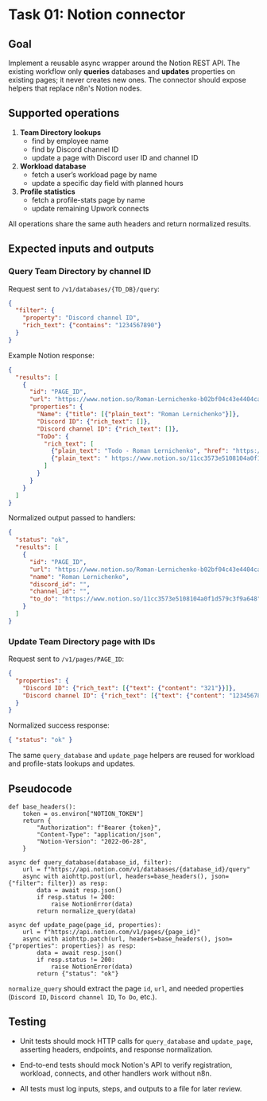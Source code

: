 # Task 01: Notion connector

## Goal
Implement a reusable async wrapper around the Notion REST API. The existing
workflow only **queries** databases and **updates** properties on existing
pages; it never creates new ones. The connector should expose helpers that
replace n8n's Notion nodes.

## Supported operations
1. **Team Directory lookups**
   - find by employee name
   - find by Discord channel ID
   - update a page with Discord user ID and channel ID
2. **Workload database**
   - fetch a user’s workload page by name
   - update a specific day field with planned hours
3. **Profile statistics**
   - fetch a profile-stats page by name
   - update remaining Upwork connects

All operations share the same auth headers and return normalized results.

## Expected inputs and outputs
### Query Team Directory by channel ID
Request sent to `/v1/databases/{TD_DB}/query`:
```json
{
  "filter": {
    "property": "Discord channel ID",
    "rich_text": {"contains": "1234567890"}
  }
}
```
Example Notion response:
```json
{
  "results": [
    {
      "id": "PAGE_ID",
      "url": "https://www.notion.so/Roman-Lernichenko-b02bf04c43e4404ca4e21707ae8b61cc",
      "properties": {
        "Name": {"title": [{"plain_text": "Roman Lernichenko"}]},
        "Discord ID": {"rich_text": []},
        "Discord channel ID": {"rich_text": []},
        "ToDo": {
          "rich_text": [
            {"plain_text": "Todo - Roman Lernichenko", "href": "https://www.notion.so/11cc3573e5108104a0f1d579c3f9a648"},
            {"plain_text": " https://www.notion.so/11cc3573e5108104a0f1d579c3f9a648"}
          ]
        }
      }
    }
  ]
}
```
Normalized output passed to handlers:
```json
{
  "status": "ok",
  "results": [
    {
      "id": "PAGE_ID",
      "url": "https://www.notion.so/Roman-Lernichenko-b02bf04c43e4404ca4e21707ae8b61cc",
      "name": "Roman Lernichenko",
      "discord_id": "",
      "channel_id": "",
      "to_do": "https://www.notion.so/11cc3573e5108104a0f1d579c3f9a648"
    }
  ]
}
```

### Update Team Directory page with IDs
Request sent to `/v1/pages/PAGE_ID`:
```json
{
  "properties": {
    "Discord ID": {"rich_text": [{"text": {"content": "321"}}]},
    "Discord channel ID": {"rich_text": [{"text": {"content": "1234567890"}}]}
  }
}
```
Normalized success response:
```json
{ "status": "ok" }
```

The same `query_database` and `update_page` helpers are reused for workload and
profile-stats lookups and updates.

## Pseudocode
```
def base_headers():
    token = os.environ["NOTION_TOKEN"]
    return {
        "Authorization": f"Bearer {token}",
        "Content-Type": "application/json",
        "Notion-Version": "2022-06-28",
    }

async def query_database(database_id, filter):
    url = f"https://api.notion.com/v1/databases/{database_id}/query"
    async with aiohttp.post(url, headers=base_headers(), json={"filter": filter}) as resp:
        data = await resp.json()
        if resp.status != 200:
            raise NotionError(data)
        return normalize_query(data)

async def update_page(page_id, properties):
    url = f"https://api.notion.com/v1/pages/{page_id}"
    async with aiohttp.patch(url, headers=base_headers(), json={"properties": properties}) as resp:
        data = await resp.json()
        if resp.status != 200:
            raise NotionError(data)
        return {"status": "ok"}
```

`normalize_query` should extract the page `id`, `url`, and needed properties
(`Discord ID`, `Discord channel ID`, `To Do`, etc.).

## Testing
- Unit tests should mock HTTP calls for `query_database` and `update_page`,
  asserting headers, endpoints, and response normalization.
- End-to-end tests should mock Notion's API to verify registration, workload,
  connects, and other handlers work without n8n.

- All tests must log inputs, steps, and outputs to a file for later review.
